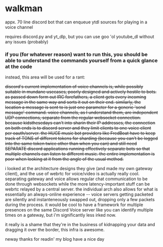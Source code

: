 # walkman
appx. 70 line discord bot that can enqueue ytdl sources for playing in a voice channel

requires discord.py and yt_dlp, but you can use goo 'ol youtube_dl without any issues (probably)
### if you (for whatever reason) want to run this, you should be able to understand the commands yourself from a quick glance at the code

instead, this area will be used for a rant:

<strike>discord's current implementation of voice channels is, while possibly suitable in mundane usecases, poorly designed and actively hostile to bots.
as passed down form out IRC forefathers, a client gets every incoming message in the same way and sorts it out on their end. similarly, the location a message is sent to is just one parameter for a generic 'send message' command.
voice channels, as I understand them, are independent UDP connections, separate from the regular websocket connection. because kidsthesedays can't into sharin their IP addresses, the connection on both ends is to discord server and they limit clients to one voice client per oauth/server. the HUGE music bot providers like FredBoat have to keep track of TONS of different tokens for sharding (because you can't be logged into the same token twice other than when you can) and still need SEPARATE discord applications running effectively separate bots so that multiple channels can listen to different music. the entire implementation is poor when looking at it from the angle of the usual method.</strike>

i looked at the architecture designs they give (and made my own gateway client), and the use of webrtc for voice/video is actually really cool. separating gateway and voice allows regular chat communication to be done through websockets while the more latency-important stuff can be webrtc relayed by a central server. the individual arch also allows for what is essentially an always-online experience -- voice servers getting packeted are silently and instanteneously swapped out, dropping only a few packets during the process.
it would be cool to have a framework for multiple presences on the same Discord Voice server like you can identify multiple times on a gateway, but i'm significantly less irked now.

it really is a shame that they're in the business of kidnapping your data and dragging it over the border, this infra is awesome.

neway thanks for readin' my blog have a nice day
